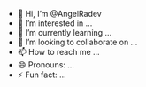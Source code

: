 - 👋 Hi, I’m @AngelRadev
- 👀 I’m interested in ...
- 🌱 I’m currently learning ...
- 💞️ I’m looking to collaborate on ...
- 📫 How to reach me ...
- 😄 Pronouns: ...
- ⚡ Fun fact: ...

<!---
AngelRadev/AngelRadev is a ✨ special ✨ repository because its `README.md` (this file) appears on your GitHub profile.
You can click the Preview link to take a look at your changes.
--->
